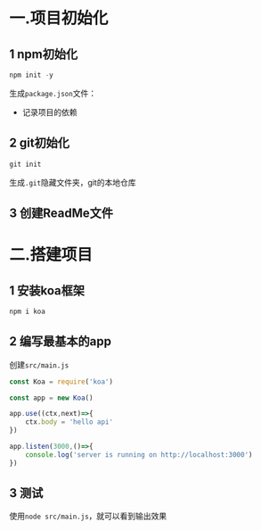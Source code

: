 # 一.项目初始化

## 1 npm初始化

```js
npm init -y
```

生成`package.json`文件：

- 记录项目的依赖

## 2 git初始化

```js
git init
```

生成`.git`隐藏文件夹，git的本地仓库

## 3 创建ReadMe文件

# 二.搭建项目

## 1 安装koa框架

```js
npm i koa
```

## 2 编写最基本的app

创建`src/main.js`

```javascript
const Koa = require('koa')

const app = new Koa()

app.use((ctx,next)=>{
    ctx.body = 'hello api'
})

app.listen(3000,()=>{
    console.log('server is running on http://localhost:3000')
})
```

## 3 测试

使用`node src/main.js`，就可以看到输出效果





